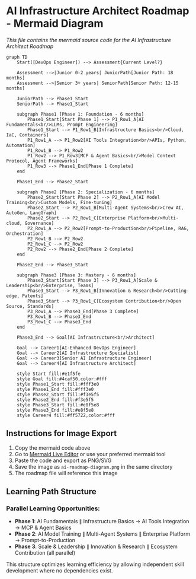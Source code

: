 # AI Infrastructure Architect Roadmap - Mermaid Diagram

*This file contains the mermaid source code for the AI Infrastructure Architect Roadmap*

```mermaid
graph TD
    Start([DevOps Engineer]) --> Assessment{Current Level?}
  
    Assessment -->|Junior 0-2 years| JuniorPath[Junior Path: 18 months]
    Assessment -->|Senior 3+ years| SeniorPath[Senior Path: 12-15 months]
  
    JuniorPath --> Phase1_Start
    SeniorPath --> Phase1_Start
  
    subgraph Phase1 [Phase 1: Foundation - 6 months]
        Phase1_Start[Start Phase 1] --> P1_Row1_A[AI Fundamentals<br/>LLMs, Prompt Engineering]
        Phase1_Start --> P1_Row1_B[Infrastructure Basics<br/>Cloud, IaC, Containers]
        P1_Row1_A --> P1_Row2[AI Tools Integration<br/>APIs, Python, Automation]
        P1_Row1_B --> P1_Row2
        P1_Row2 --> P1_Row3[MCP & Agent Basics<br/>Model Context Protocol, Agent Frameworks]
        P1_Row3 --> Phase1_End[Phase 1 Complete]
    end
  
    Phase1_End --> Phase2_Start
  
    subgraph Phase2 [Phase 2: Specialization - 6 months]
        Phase2_Start[Start Phase 2] --> P2_Row1_A[AI Model Training<br/>Custom Models, Fine-tuning]
        Phase2_Start --> P2_Row1_B[Multi-Agent Systems<br/>Crew AI, AutoGen, LangGraph]
        Phase2_Start --> P2_Row1_C[Enterprise Platform<br/>Multi-cloud, Governance]
        P2_Row1_A --> P2_Row2[Prompt-to-Production<br/>Pipeline, RAG, Orchestration]
        P2_Row1_B --> P2_Row2
        P2_Row1_C --> P2_Row2
        P2_Row2 --> Phase2_End[Phase 2 Complete]
    end
  
    Phase2_End --> Phase3_Start
  
    subgraph Phase3 [Phase 3: Mastery - 6 months]
        Phase3_Start[Start Phase 3] --> P3_Row1_A[Scale & Leadership<br/>Enterprise, Teams]
        Phase3_Start --> P3_Row1_B[Innovation & Research<br/>Cutting-edge, Patents]
        Phase3_Start --> P3_Row1_C[Ecosystem Contribution<br/>Open Source, Standards]
        P3_Row1_A --> Phase3_End[Phase 3 Complete]
        P3_Row1_B --> Phase3_End
        P3_Row1_C --> Phase3_End
    end
  
    Phase3_End --> Goal[AI Infrastructure<br/>Architect]
  
    Goal --> Career1[AI-Enhanced DevOps Engineer]
    Goal --> Career2[AI Infrastructure Specialist]
    Goal --> Career3[Senior AI Infrastructure Engineer]
    Goal --> Career4[AI Infrastructure Architect]
  
    style Start fill:#e1f5fe
    style Goal fill:#4caf50,color:#fff
    style Phase1_Start fill:#fff3e0
    style Phase1_End fill:#fff3e0
    style Phase2_Start fill:#f3e5f5
    style Phase2_End fill:#f3e5f5
    style Phase3_Start fill:#e8f5e8
    style Phase3_End fill:#e8f5e8
    style Career4 fill:#ff5722,color:#fff
```

## Instructions for Image Export

1. Copy the mermaid code above
2. Go to [Mermaid Live Editor](https://mermaid.live/) or use your preferred mermaid tool
3. Paste the code and export as PNG/SVG
4. Save the image as `ai-roadmap-diagram.png` in the same directory
5. The roadmap file will reference this image

## Learning Path Structure

### Parallel Learning Opportunities:
- **Phase 1**: AI Fundamentals ∥ Infrastructure Basics → AI Tools Integration → MCP & Agent Basics
- **Phase 2**: AI Model Training ∥ Multi-Agent Systems ∥ Enterprise Platform → Prompt-to-Production  
- **Phase 3**: Scale & Leadership ∥ Innovation & Research ∥ Ecosystem Contribution (all parallel)

This structure optimizes learning efficiency by allowing independent skill development where no dependencies exist.
